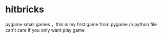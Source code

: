 # hitbricks
pygame small games ，this is my first game from pygame /n
python file can't care if you only want play game
